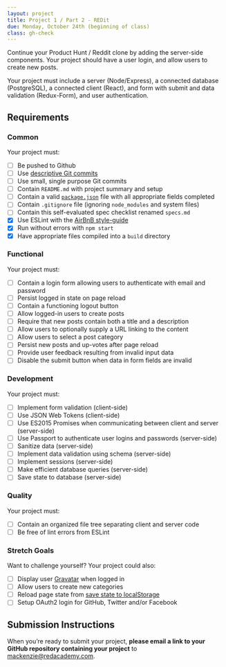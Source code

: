 ```yaml
---
layout: project
title: Project 1 / Part 2 - REDit
due: Monday, October 24th (beginning of class)
class: gh-check
---
```


Continue your Product Hunt / Reddit clone by adding the server-side components. Your project should have a user login, and allow users to create new posts.

Your project must include a server (Node/Express), a connected database (PostgreSQL), a connected client (React), and form with submit and data validation (Redux-Form), and user authentication.

## Requirements

### Common

Your project must:

- [ ] Be pushed to Github 
- [ ] Use [descriptive Git commits](http://chris.beams.io/posts/git-commit/)
- [ ] Use small, single purpose Git commits
- [ ] Contain `README.md` with project summary and setup
- [ ] Contain a valid [`package.json`](http://browsenpm.org/package.json) file with all appropriate fields completed
- [ ] Contain `.gitignore` file (ignoring `node_modules` and system files)
- [ ] Contain this self-evaluated spec checklist renamed `specs.md`
- [X] Use ESLint with the [AirBnB style-guide](https://github.com/airbnb/javascript)
- [X] Run without errors with `npm start`
- [X] Have appropriate files compiled into a `build` directory

### Functional

Your project must:

- [ ] Contain a login form allowing users to authenticate with email and password
- [ ] Persist logged in state on page reload
- [ ] Contain a functioning logout button
- [ ] Allow logged-in users to create posts
- [ ] Require that new posts contain both a title and a description
- [ ] Allow users to optionally supply a URL linking to the content
- [ ] Allow users to select a post category
- [ ] Persist new posts and up-votes after page reload
- [ ] Provide user feedback resulting from invalid input data
- [ ] Disable the submit button when data in form fields are invalid

### Development

Your project must:

- [ ] Implement form validation (client-side)
- [ ] Use JSON Web Tokens (client-side)
- [ ] Use ES2015 Promises when communicating between client and server (server-side)
- [ ] Use Passport to authenticate user logins and passwords (server-side)
- [ ] Sanitize data (server-side)
- [ ] Implement data validation using schema (server-side)
- [ ] Implement sessions (server-side)
- [ ] Make efficient database queries (server-side)
- [ ] Save state to database (server-side)

### Quality

Your project must:

- [ ] Contain an organized file tree separating client and server code
- [ ] Be free of lint errors from ESLint

### Stretch Goals

Want to challenge yourself? Your project could also:

- [ ] Display user [Gravatar](https://en.gravatar.com/) when logged in
- [ ] Allow users to create new categories
- [ ] Reload page state from [save state to localStorage](https://github.com/elgerlambert/redux-localstorage)
- [ ] Setup OAuth2 login for GitHub, Twitter and/or Facebook

## Submission Instructions

When you’re ready to submit your project, **please email a link to your GitHub repository containing your project** to mackenzie@redacademy.com.
